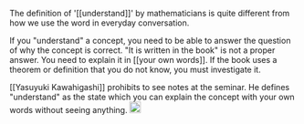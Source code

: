 
The definition of '[[understand]]' by mathematicians is quite different from how we use the word in everyday conversation.

If you "understand" a concept, you need to be able to answer the question of why the concept is correct. "It is written in the book" is not a proper answer. You need to explain it in [[your own words]]. If the book uses a theorem or definition that you do not know, you must investigate it.

[[Yasuyuki Kawahigashi]] prohibits to see notes at the seminar. He defines "understand" as the state which you can explain the concept with your own words without seeing anything.
<img src='https://scrapbox.io/api/pages/nishio/en/icon' alt='en.icon' height="19.5"/>